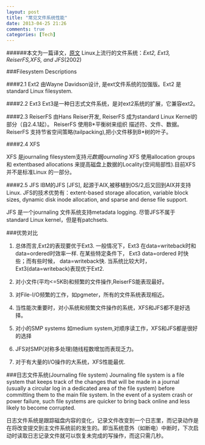 ```yaml
---
layout: post
title: "常见文件系统性能"
date: 2013-04-25 21:26
comments: true
categories: [Tech]
---
```


######本文为一篇译文，[原文](http://oss.sgi.com/projects/xfs/papers/filesystem-perf-tm.pdf)
Linux上流行的文件系统：*Ext2, Ext3, ReiserFS,XFS, and JFS*(2002)

###Filesystem Descriptions

####2.1 Ext2
由Wayne Davidson设计, 是ext文件系统的加强版。Ext2 是standard Linux filesystem. 

####2.2 Ext3
Ext3是一种日志式文件系统，是对ext2系统的扩展，它兼容ext2。

####2.3 ReiserFS
由Hans Reiser开发, ReiserFS 成为standard Linux Kernel的部分（自2.4.1起）。
ReiserFS 使用B\*平衡树来组织 描述符、文件、数据。ReiserFS 支持节省空间策略(tailpacking),把小文件移到B\*树的叶子。

####2.4 XFS

XFS 是journaling filesystem支持*元数据journaling*
XFS 使用allocation groups 和 extentbased allocations 来提高磁盘上数据的Locality(空间局部性).目前XFS并不是标准Linux 的一部分。

####2.5 JFS
IBM的JFS [JFS], 起源于AIX,被移植到OS/2‚后又回到AIX并支持Linux.
JFS的技术优势有：extent-based storage allocation, variable block
sizes, dynamic disk inode allocation, and sparse and dense file support. 

JFS 是一个journaling 文件系统支持metadata logging.
尽管JFS不属于 standard Linux kernel，但是有patchsets.


###优势对比

1) 总体而言,Ext2的表现要优于Ext3.
一般情况下，Ext3 在data=writeback时和
data=ordered时效率一样. 在某些特定条件下，
Ext3 data=ordered 时快些；而有些时候，
data=writeback快. 当系统比较大时，Ext3(data=writeback)表现优于Ext2.

2) 对小文件(平均<=5KB)和频繁的文件操作,ReiserFS能表现最好。

3) 对File-I/O频繁的工作，如pgmeter，所有的文件系统表现相近。

4) 当性能次重要时，对小系统和频繁文件操作的系统，XFS和JFS都不是好选择。

5) 对小的SMP systems 如medium system,对顺序读工作，XFS和JFS都是很好的选择

6) JFS对SMP(对称多处理)随线程数增加而表现乏力。

7) 对于有大量的I/O操作的大系统，XFS性能最优.

###日志文件系统(Journaling file system)
Journaling file system is a file system that keeps track of the changes that will be made in a journal (usually a circular log in a dedicated area of the file system) before committing them to the main file system. In the event of a system crash or power failure, such file systems are quicker to bring back online and less likely to become corrupted.    

日志文件系统是跟踪磁盘内容的变化，记录文件改变到一个日志里，而记录动作是在将改变提交到主文件系统前的发生的。即当系统意外（如断电）中断时，下次启动时读取日志记录文件就可以恢复未完成的写操作，而这只需几秒。

